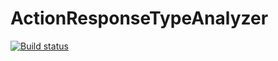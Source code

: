 # ActionResponseTypeAnalyzer

[![Build status](https://ci.appveyor.com/api/projects/status/hmxmmk7wi4ibmk5e/branch/master?svg=true)](https://ci.appveyor.com/project/NCREngage/actionresponsetypeanalyzer/branch/master)
